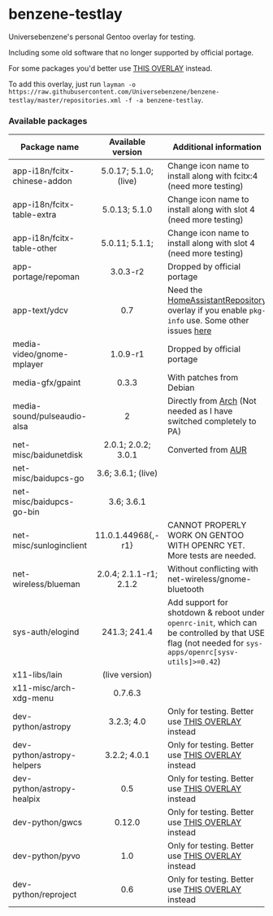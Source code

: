 # benzene-testlay
Universebenzene's personal Gentoo overlay for testing.

Including some old software that no longer supported by official portage.

For some packages you'd better use [THIS OVERLAY](https://github.com/Universebenzene/benzene-overlay) instead.

To add this overlay, just run `layman -o https://raw.githubusercontent.com/Universebenzene/benzene-testlay/master/repositories.xml -f -a benzene-testlay`.

### Available packages

Package name | Available version | Additional information
------------ | :---------------: | ----------------------
app-i18n/fcitx-chinese-addon | 5.0.17; 5.1.0; (live)     | Change icon name to install along with fcitx:4 (need more testing)
app-i18n/fcitx-table-extra   | 5.0.13; 5.1.0             | Change icon name to install along with slot 4 (need more testing)
app-i18n/fcitx-table-other   | 5.0.11; 5.1.1;            | Change icon name to install along with slot 4 (need more testing)
app-portage/repoman          | 3.0.3-r2                  | Dropped by official portage
app-text/ydcv                | 0.7                       | Need the [HomeAssistantRepository](https://git.edevau.net/onkelbeh/HomeAssistantRepository) overlay if you enable `pkg-info` use. Some other issues [here](https://forums.gentoo.org/viewtopic-p-8352006.html)
media-video/gnome-mplayer    | 1.0.9-r1                  | Dropped by official portage
media-gfx/gpaint             | 0.3.3                     | With patches from Debian
media-sound/pulseaudio-alsa  | 2                         | Directly from [Arch](https://www.archlinux.org/packages/extra/any/pulseaudio-alsa) (Not needed as I have switched completely to PA)
net-misc/baidunetdisk        | 2.0.1; 2.0.2; 3.0.1       | Converted from [AUR](https://aur.archlinux.org/packages/baidunetdisk-bin)
net-misc/baidupcs-go         | 3.6; 3.6.1; (live)        |
net-misc/baidupcs-go-bin     | 3.6; 3.6.1                |
net-misc/sunloginclient      | 11.0.1.44968{,-r1}        | CANNOT PROPERLY WORK ON GENTOO WITH OPENRC YET. More tests are needed.
net-wireless/blueman         | 2.0.4; 2.1.1-r1; 2.1.2    | Without conflicting with net-wireless/gnome-bluetooth
sys-auth/elogind             | 241.3; 241.4              | Add support for shotdown & reboot under `openrc-init`, which can be controlled by that USE flag (not needed for `sys-apps/openrc[sysv-utils]>=0.42`)
x11-libs/lain                | (live version)            |
x11-misc/arch-xdg-menu       | 0.7.6.3                   |
dev-python/astropy           | 3.2.3; 4.0                | Only for testing. Better use [THIS OVERLAY](https://github.com/Universebenzene/benzene-overlay#benzene-overlay) instead
dev-python/astropy-helpers   | 3.2.2; 4.0.1              | Only for testing. Better use [THIS OVERLAY](https://github.com/Universebenzene/benzene-overlay#benzene-overlay) instead
dev-python/astropy-healpix   | 0.5                       | Only for testing. Better use [THIS OVERLAY](https://github.com/Universebenzene/benzene-overlay#benzene-overlay) instead
dev-python/gwcs              | 0.12.0                    | Only for testing. Better use [THIS OVERLAY](https://github.com/Universebenzene/benzene-overlay#benzene-overlay) instead
dev-python/pyvo              | 1.0                       | Only for testing. Better use [THIS OVERLAY](https://github.com/Universebenzene/benzene-overlay#benzene-overlay) instead
dev-python/reproject         | 0.6                       | Only for testing. Better use [THIS OVERLAY](https://github.com/Universebenzene/benzene-overlay#benzene-overlay) instead
